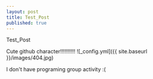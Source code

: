 ```yaml
---
layout: post
title: Test_Post
published: true
---
```


Test_Post

Cute github character!!!!!!!!!!
![_config.yml]({{ site.baseurl }}/images/404.jpg)

I don't have programing group activity :(
